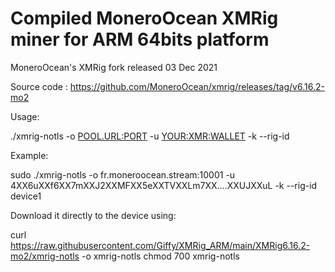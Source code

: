 # Compiled MoneroOcean XMRig miner for ARM 64bits platform

MoneroOcean's XMRig fork released 03 Dec 2021

Source code : https://github.com/MoneroOcean/xmrig/releases/tag/v6.16.2-mo2


Usage:

./xmrig-notls -o <POOL.URL:PORT> -u <YOUR:XMR:WALLET> -k --rig-id <RIG-NAME>
  
Example:

sudo ./xmrig-notls -o fr.moneroocean.stream:10001 -u 4XX6uXXf6XX7mXXJ2XXMFXX5eXXTVXXLm7XX....XXUJXXuL -k --rig-id device1 
  
  
Download it directly to the device using:
  
curl https://raw.githubusercontent.com/Giffy/XMRig_ARM/main/XMRig6.16.2-mo2/xmrig-notls -o xmrig-notls
chmod 700 xmrig-notls
